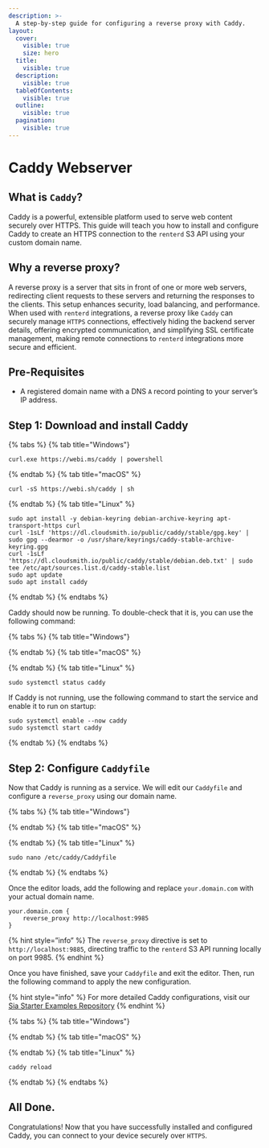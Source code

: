 ```yaml
---
description: >-
  A step-by-step guide for configuring a reverse proxy with Caddy.
layout:
  cover:
    visible: true
    size: hero
  title:
    visible: true
  description:
    visible: true
  tableOfContents:
    visible: true
  outline:
    visible: true
  pagination:
    visible: true
---
```


# Caddy Webserver

## What is `Caddy`?

Caddy is a powerful, extensible platform used to serve web content securely over HTTPS. This guide will teach you how to install and configure Caddy to create an HTTPS connection to the `renterd` S3 API using your custom domain name.

## Why a reverse proxy?

A reverse proxy is a server that sits in front of one or more web servers, redirecting client requests to these servers and returning the responses to the clients. This setup enhances security, load balancing, and performance. When used with `renterd` integrations, a reverse proxy like `Caddy` can securely manage `HTTPS` connections, effectively hiding the backend server details, offering encrypted communication, and simplifying SSL certificate management, making remote connections to `renterd` integrations more secure and efficient.

## **Pre-Requisites**

- A registered domain name with a DNS `A` record pointing to your server’s IP address.

## Step 1: Download and install Caddy

{% tabs %}
{% tab title="Windows"}

```console
curl.exe https://webi.ms/caddy | powershell
```

{% endtab %}
{% tab title="macOS" %}

```console
curl -sS https://webi.sh/caddy | sh
```

{% endtab %}
{% tab title="Linux" %}

```console
sudo apt install -y debian-keyring debian-archive-keyring apt-transport-https curl
curl -1sLf 'https://dl.cloudsmith.io/public/caddy/stable/gpg.key' | sudo gpg --dearmor -o /usr/share/keyrings/caddy-stable-archive-keyring.gpg
curl -1sLf 'https://dl.cloudsmith.io/public/caddy/stable/debian.deb.txt' | sudo tee /etc/apt/sources.list.d/caddy-stable.list
sudo apt update
sudo apt install caddy
```
{% endtab %}
{% endtabs %}

Caddy should now be running. To double-check that it is, you can use the following command:

{% tabs %}
{% tab title="Windows"}

{% endtab %}
{% tab title="macOS" %}

{% endtab %}
{% tab title="Linux" %}

```console
sudo systemctl status caddy
```

If Caddy is not running, use the following command to start the service and enable it to run on startup:

```console
sudo systemctl enable --now caddy
sudo systemctl start caddy
```
{% endtab %}
{% endtabs %}

## Step 2: Configure `Caddyfile`

Now that Caddy is running as a service. We will edit our `Caddyfile` and configure a `reverse_proxy` using our domain name.

{% tabs %}
{% tab title="Windows"}

{% endtab %}
{% tab title="macOS" %}

{% endtab %}
{% tab title="Linux" %}
```console
sudo nano /etc/caddy/Caddyfile
```
{% endtab %}
{% endtabs %}

Once the editor loads, add the following and replace `your.domain.com` with your actual domain name.

```console
your.domain.com {
    reverse_proxy http://localhost:9985
}
```

{% hint style=”info” %}
The `reverse_proxy` directive is set to `http://localhost:9885`, directing traffic to the `renterd` S3 API running locally on port 9985.
{% endhint %}

Once you have finished, save your `Caddyfile` and exit the editor. Then, run the following command to apply the new configuration.

{% hint style="info" %}
For more detailed Caddy configurations, visit our [Sia Starter Examples Repository](https://github.com/SiaFoundation/sia-starter-examples/)
{% endhint %}

{% tabs %}
{% tab title="Windows"}

{% endtab %}
{% tab title="macOS" %}

{% endtab %}
{% tab title="Linux" %}
```console
caddy reload
```
{% endtab %}
{% endtabs %}

## All Done.

Congratulations! Now that you have successfully installed and configured Caddy, you can connect to your device securely over `HTTPS`.